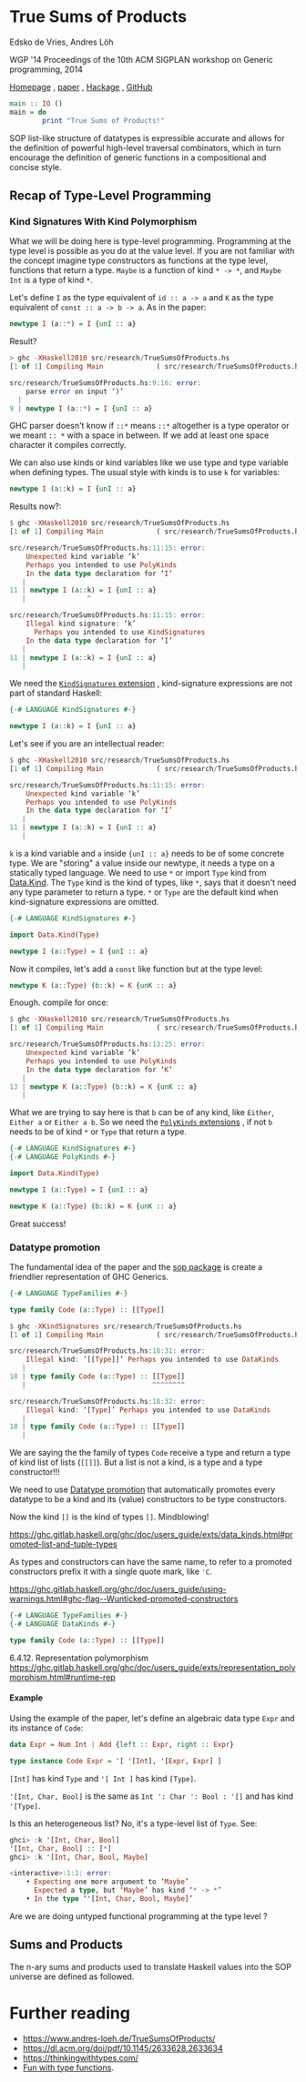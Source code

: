 # True Sums of Products

Edsko de Vries, Andres Löh

WGP '14 Proceedings of the 10th ACM SIGPLAN workshop on Generic programming, 2014

[Homepage](https://www.andres-loeh.de/TrueSumsOfProducts/)
, [paper](https://dl.acm.org/doi/pdf/10.1145/2633628.2633634)
, [Hackage](https://hackage.haskell.org/package/generics-sop)
, [GitHub](https://github.com/well-typed/generics-sop)

```haskell
main :: IO ()
main = do
        print "True Sums of Products!"
```

SOP list-like structure of datatypes is expressible accurate and allows for the
definition of powerful high-level traversal combinators, which in turn encourage
the definition of generic functions in a compositional and concise style.

## Recap of Type-Level Programming

### Kind Signatures With Kind Polymorphism

What we will be doing here is type-level programming. Programming at the type
level is possible as you do at the value level. If you are not familiar with the
concept imagine type constructors as functions at the type level, functions that
return a type. ```Maybe``` is a function of kind ```* -> *```, and
```Maybe Int``` is a type of kind ```*```.

Let's define ```I``` as the type equivalent of ```id :: a -> a``` and ```K```
as the type equivalent of ```const :: a -> b -> a```. As in the paper:

```haskell
newtype I (a::*) = I {unI :: a}
```

Result?

```haskell
> ghc -XHaskell2010 src/research/TrueSumsOfProducts.hs 
[1 of 1] Compiling Main             ( src/research/TrueSumsOfProducts.hs, src/research/TrueSumsOfProducts.o )

src/research/TrueSumsOfProducts.hs:9:16: error:
    parse error on input ‘)’
  |
9 | newtype I (a::*) = I {unI :: a}
```

GHC parser doesn't know if ```::*``` means ```::*``` altogether is a type
operator or we meant ```:: *``` with a space in between. If we add at least one
space character it compiles correctly.

We can also use kinds or kind variables like we use type and type variable when
defining types. The usual style with kinds is to use ```k``` for variables:

```haskell
newtype I (a::k) = I {unI :: a}
```

Results now?:

```haskell
$ ghc -XHaskell2010 src/research/TrueSumsOfProducts.hs 
[1 of 1] Compiling Main             ( src/research/TrueSumsOfProducts.hs, src/research/TrueSumsOfProducts.o )

src/research/TrueSumsOfProducts.hs:11:15: error:
    Unexpected kind variable ‘k’
    Perhaps you intended to use PolyKinds
    In the data type declaration for ‘I’
   |
11 | newtype I (a::k) = I {unI :: a}
   |               ^

src/research/TrueSumsOfProducts.hs:11:15: error:
    Illegal kind signature: ‘k’
      Perhaps you intended to use KindSignatures
    In the data type declaration for ‘I’
   |
11 | newtype I (a::k) = I {unI :: a}
   |
```

We need the
[```KindSignatures``` extension](https://ghc.gitlab.haskell.org/ghc/doc/users_guide/exts/kind_signatures.html#extension-KindSignatures)
, kind-signature expressions are not part of standard Haskell:

```haskell
{-# LANGUAGE KindSignatures #-}

newtype I (a::k) = I {unI :: a}
```

Let's see if you are an intellectual reader:

```haskell
$ ghc -XHaskell2010 src/research/TrueSumsOfProducts.hs 
[1 of 1] Compiling Main             ( src/research/TrueSumsOfProducts.hs, src/research/TrueSumsOfProducts.o )

src/research/TrueSumsOfProducts.hs:11:15: error:
    Unexpected kind variable ‘k’
    Perhaps you intended to use PolyKinds
    In the data type declaration for ‘I’
   |
11 | newtype I (a::k) = I {unI :: a}
   | 
```

```k``` is a kind variable and ```a``` inside ```{unI :: a}``` needs to be of
some concrete type. We are "storing" a value inside our newtype, it needs a type
on a statically typed language. We need to use ```*``` or import ```Type``` kind
from
[Data.Kind](https://hackage.haskell.org/package/base-4.16.1.0/docs/Data-Kind.html).
The ```Type``` kind is the kind of types, like ```*```, says that it doesn't
need any type parameter to return a type. ```*``` or ```Type``` are the default
kind when kind-signature expressions are omitted.

```haskell
{-# LANGUAGE KindSignatures #-}

import Data.Kind(Type)

newtype I (a::Type) = I {unI :: a}
```

Now it compiles, let's add a ```const``` like function but at the type level:

```haskell
newtype K (a::Type) (b::k) = K {unK :: a}
```

Enough. compile for once:

```haskell
$ ghc -XHaskell2010 src/research/TrueSumsOfProducts.hs 
[1 of 1] Compiling Main             ( src/research/TrueSumsOfProducts.hs, src/research/TrueSumsOfProducts.o )

src/research/TrueSumsOfProducts.hs:13:25: error:
    Unexpected kind variable ‘k’
    Perhaps you intended to use PolyKinds
    In the data type declaration for ‘K’
   |
13 | newtype K (a::Type) (b::k) = K {unK :: a}
   |
```

What we are trying to say here is that ```b``` can be of any kind, like
```Either```, ```Either a``` or ```Either a b```. So we need the
[```PolyKinds```
extensions](https://ghc.gitlab.haskell.org/ghc/doc/users_guide/exts/poly_kinds.html#extension-PolyKinds)
, if not ```b``` needs to be of kind ```*``` or ```Type``` that return a type.

```haskell
{-# LANGUAGE KindSignatures #-}
{-# LANGUAGE PolyKinds #-}

import Data.Kind(Type)

newtype I (a::Type) = I {unI :: a}

newtype K (a::Type) (b::k) = K {unK :: a}
```

Great success!

### Datatype promotion

The fundamental idea of the paper and the [sop package](https://hackage.haskell.org/package/generics-sop) is create a friendlier representation of GHC Generics.

```haskell
{-# LANGUAGE TypeFamilies #-}

type family Code (a::Type) :: [[Type]]
```

```haskell
$ ghc -XKindSignatures src/research/TrueSumsOfProducts.hs 
[1 of 1] Compiling Main             ( src/research/TrueSumsOfProducts.hs, src/research/TrueSumsOfProducts.o )

src/research/TrueSumsOfProducts.hs:18:31: error:
    Illegal kind: ‘[[Type]]’ Perhaps you intended to use DataKinds
   |
18 | type family Code (a::Type) :: [[Type]]
   |                               ^^^^^^^^

src/research/TrueSumsOfProducts.hs:18:32: error:
    Illegal kind: ‘[Type]’ Perhaps you intended to use DataKinds
   |
18 | type family Code (a::Type) :: [[Type]]
   |
```

We are saying the the family of types ```Code``` receive a type and return a
type of kind list of lists (```[[]]```). But a list is not a kind, is a type
and a type constructor!!!

We need to use
[Datatype promotion](https://ghc.gitlab.haskell.org/ghc/doc/users_guide/exts/data_kinds.html)
that automatically promotes every datatype to be a kind and its (value) constructors to be type constructors.

Now the kind ```[]``` is the kind of types ```[]```. Mindblowing!

https://ghc.gitlab.haskell.org/ghc/doc/users_guide/exts/data_kinds.html#promoted-list-and-tuple-types

As types and constructors can have the same name, to refer to a promoted
constructors prefix it with a single quote mark, like ```'C```.

https://ghc.gitlab.haskell.org/ghc/doc/users_guide/using-warnings.html#ghc-flag--Wunticked-promoted-constructors

```haskell
{-# LANGUAGE TypeFamilies #-}
{-# LANGUAGE DataKinds #-}

type family Code (a::Type) :: [[Type]]
```

6.4.12. Representation polymorphism
https://ghc.gitlab.haskell.org/ghc/doc/users_guide/exts/representation_polymorphism.html#runtime-rep

#### Example

Using the example of the paper, let's define an algebraic data type ```Expr```
and its instance of ```Code```:

```haskell
data Expr = Num Int | Add {left :: Expr, right :: Expr}

type instance Code Expr = '[ '[Int], '[Expr, Expr] ]
```

```[Int]``` has kind ```Type``` and ```'[ Int ]``` has kind ```[Type]```.

```'[Int, Char, Bool]``` is the same as ```Int ': Char ': Bool : '[]``` and has
kind ```'[Type]```.

Is this an heterogeneous list? No, it's a type-level list of ```Type```. See:

```haskell
ghci> :k '[Int, Char, Bool]
'[Int, Char, Bool] :: [*]
ghci> :k '[Int, Char, Bool, Maybe]

<interactive>:1:1: error:
    • Expecting one more argument to ‘Maybe’
      Expected a type, but ‘Maybe’ has kind ‘* -> *’
    • In the type ‘'[Int, Char, Bool, Maybe]’
```

Are we are doing untyped functional programming at the type level ?

## Sums and Products

The n-ary sums and products used to translate Haskell values into the SOP
universe are defined as followed.

# Further reading

- https://www.andres-loeh.de/TrueSumsOfProducts/
- https://dl.acm.org/doi/pdf/10.1145/2633628.2633634
- https://thinkingwithtypes.com/
- [Fun with type functions](https://www.microsoft.com/en-us/research/publication/fun-type-functions/).

